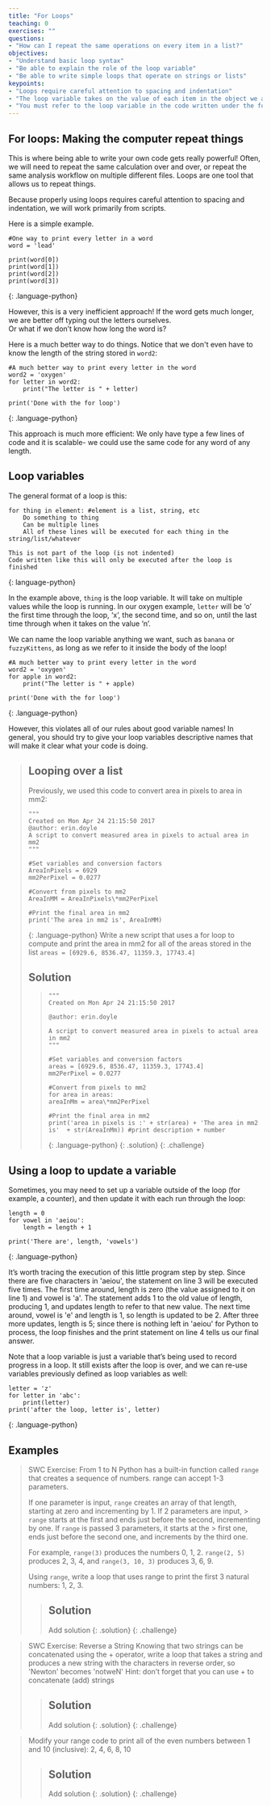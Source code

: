 ```yaml
---
title: "For Loops"
teaching: 0
exercises: ""
questions:
- "How can I repeat the same operations on every item in a list?"
objectives:
- "Understand basic loop syntax"
- "Be able to explain the role of the loop variable"
- "Be able to write simple loops that operate on strings or lists"
keypoints:
- "Loops require careful attention to spacing and indentation"
- "The loop variable takes on the value of each item in the object we are looping over, one at a time"
- "You must refer to the loop variable in the code written under the for loop statement"
---
```

## For loops: Making the computer repeat things

This is where being able to write your own code gets really powerful!  Often, we will need to repeat the same calculation over 
and over, or repeat the same analysis workflow on multiple different files.  Loops are one tool that allows us to repeat things.

Because properly using loops requires careful attention to spacing and indentation, we will work primarily from scripts.

Here is a simple example.
~~~
#One way to print every letter in a word
word = 'lead'

print(word[0])
print(word[1])
print(word[2])
print(word[3])
~~~
{: .language-python}

However, this is a very inefficient approach!  If the word gets much longer, we are better off typing out the letters ourselves.  
Or what if we don’t know how long the word is?

Here is a much better way to do things.  Notice that we don't even have to know the length of the string stored in `word2`:
~~~
#A much better way to print every letter in the word
word2 = 'oxygen'
for letter in word2:
	print("The letter is " + letter)
    
print('Done with the for loop')
~~~
{: .language-python}

This approach is much more efficient:  We only have type a few lines of code and it is scalable- we could use the same code for any word of any length.

## Loop variables
The general format of a loop is this:
~~~
for thing in element: #element is a list, string, etc  
	Do something to thing
	Can be multiple lines
	All of these lines will be executed for each thing in the string/list/whatever

This is not part of the loop (is not indented)
Code written like this will only be executed after the loop is finished
~~~
{: language-python}

In the example above, `thing` is the loop variable.  It will take on multiple values while the loop is running.  In our oxygen 
example, `letter` will be ‘o’ the first time through the loop, ‘x’, the second time, and so on, until the last time through when 
it takes on the value ‘n’.

We can name the loop variable anything we want, such as `banana` or `fuzzyKittens`, as long as we refer to it inside the body of 
the loop!

~~~
#A much better way to print every letter in the word
word2 = 'oxygen'
for apple in word2:
	print("The letter is " + apple)
    
print('Done with the for loop')
~~~
{: .language-python}

However, this violates all of our rules about good variable names!  In general, you should try to give your loop variables 
descriptive names that will make it clear what your code is doing.

> ## Looping over a list
> Previously, we used this code to convert area in pixels to area in mm2:
> ~~~ 
> """
> Created on Mon Apr 24 21:15:50 2017
> @author: erin.doyle
> A script to convert measured area in pixels to actual area in mm2
> """
> 
> #Set variables and conversion factors
> AreaInPixels = 6929 
> mm2PerPixel = 0.0277 
> 
> #Convert from pixels to mm2
> AreaInMM = AreaInPixels\*mm2PerPixel
> 
> #Print the final area in mm2
> print('The area in mm2 is', AreaInMM) 
> ~~~
> {: .language-python}
> Write a new script that uses a for loop to compute and print the area in mm2 for all of the areas stored in the list 
> `areas = [6929.6, 8536.47, 11359.3, 17743.4]`  
> 
> ## Solution
> > ~~~
> > """
> > Created on Mon Apr 24 21:15:50 2017
> > 
> > @author: erin.doyle
> > 
> > A script to convert measured area in pixels to actual area in mm2
> > """
> > 
> > #Set variables and conversion factors
> > areas = [6929.6, 8536.47, 11359.3, 17743.4]
> > mm2PerPixel = 0.0277
> > 
> > #Convert from pixels to mm2
> > for area in areas:
> > areaInMm = area\*mm2PerPixel
> > 
> > #Print the final area in mm2
> > print('area in pixels is :' + str(area) + 'The area in mm2 is'  + str(AreaInMm)) #print description + number
> > ~~~
> > {: .language-python}
> {: .solution}
{: .challenge}

## Using a loop to update a variable
Sometimes, you may need to set up a variable outside of the loop (for example, a counter), and then update it with each run 
through the loop:
~~~
length = 0
for vowel in 'aeiou':
    length = length + 1

print('There are', length, 'vowels')
~~~
{: .language-python}

It’s worth tracing the execution of this little program step by step. Since there are five characters in 'aeiou', the statement 
on line 3 will be executed five times. The first time around, length is zero (the value assigned to it on line 1) and vowel is 
'a'. The statement adds 1 to the old value of length, producing 1, and updates length to refer to that new value. The next time 
around, vowel is 'e' and length is 1, so length is updated to be 2. After three more updates, length is 5; since there is 
nothing left in 'aeiou' for Python to process, the loop finishes and the print statement on line 4 tells us our final answer.

Note that a loop variable is just a variable that’s being used to record progress in a loop. It still exists after the loop is 
over, and we can re-use variables previously defined as loop variables as well:
~~~
letter = 'z'
for letter in 'abc':
    print(letter)
print('after the loop, letter is', letter)
~~~
{: .language-python}

## Examples
> SWC Exercise: From 1 to N
> Python has a built-in function called `range` that creates a sequence of numbers. range can accept 1-3 parameters. 
> 
> If one parameter is input, `range` creates an array of that length, starting at zero and incrementing by 1. If 2 parameters are input, > `range` starts at the first and ends just before the second, incrementing by one. If `range` is passed 3 parameters, it starts at the  > first one, ends just before the second one, and increments by the third one. 
> 
> For example, `range(3)` produces the numbers 0, 1, 2.  `range(2, 5)` produces 2, 3, 4, and `range(3, 10, 3)` produces 3, 6, 9. 
> 
> Using `range`, write a loop that uses range to print the first 3 natural numbers: 1, 2, 3.
> > ## Solution
> > Add solution
> {: .solution}
{: .challenge}

> SWC Exercise: Reverse a String
> Knowing that two strings can be concatenated using the + operator, write a loop that takes a string and produces a new string with the characters in reverse order, so 'Newton' becomes 'notweN'
> Hint: don’t forget that you can use + to concatenate (add) strings
> > ## Solution
> > Add solution
> {: .solution}
{: .challenge}

> Modify your range code to print all of the even numbers between 1 and 10 (inclusive):  2, 4, 6, 8, 10
> > ## Solution
> > Add solution
> {: .solution}
{: .challenge}
